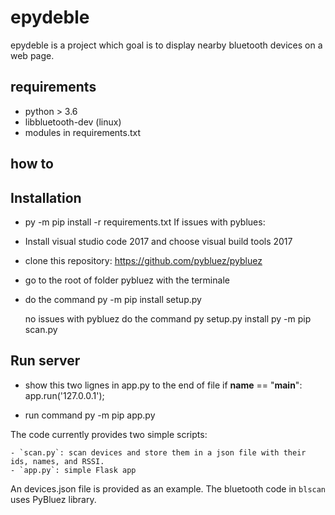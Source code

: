 # epydeble

epydeble is a project which goal is to display nearby bluetooth devices on a web page.
  
## requirements

   - python > 3.6
   - libbluetooth-dev (linux)
   - modules in requirements.txt

## how to

## Installation
- py -m pip install -r requirements.txt
  If issues with pyblues:
- Install visual studio code 2017 and choose visual build tools 2017
- clone this repository: https://github.com/pybluez/pybluez
- go to the root of folder pybluez with the terminale
- do the command py -m pip install setup.py

  no issues with pybluez
  do the command py setup.py install
  py -m pip scan.py

## Run server
- show this two lignes in app.py to the end of file
if __name__ == "__main__":
  app.run('127.0.0.1');

- run command py -m pip app.py 

The code currently provides two simple scripts:

	- `scan.py`: scan devices and store them in a json file with their ids, names, and RSSI.
	- `app.py`: simple Flask app

An devices.json file is provided as an example.
The bluetooth code in `blscan` uses PyBluez library.
